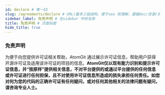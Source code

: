 ```yaml
---
id: declare # 唯一ID
slug: /agreements/declare # URL(最多三级结构，便于seo 和理解，遵循doc/资源/具体说明项 的原则)
sidebar_label: 免责声明 # 在sidebar 中的名称
title: 免责声明 # 页面标题
hide_title: true
---
```


### 免责声明

为便于向您提供许可证相关帮助，AtomGit 通过展示许可证信息，帮助用户获得开源许可证及适用该许可证的项目的信息。**AtomGit仅以现有能力识别和提示许可证信息，并“按原样”提供相关信息，不对平台提供的或通过平台提供的任何信息或许可证进行任何担保，且不对使用许可证信息所造成的损失承担任何责任。如您对何为您的代码的正确许可证有任何疑问，或对任何其他相关的法律问题有疑问，请咨询专业人士。**